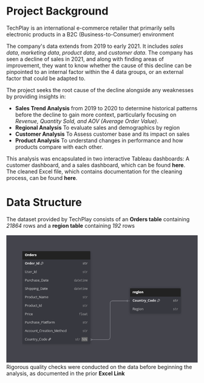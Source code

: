 # Project Background
TechPlay is an international e-commerce retailer that primarily sells electronic products in a B2C (Business-to-Consumer) environment

The company's data extends from 2019 to early 2021. It includes _sales data_, _marketing data_, _product data_, and _customer data_.
The company has seen a decline of sales in 2021, and along with finding areas of improvement, they want to know whether the cause of this decline can be pinpointed to an internal factor within the 4 data groups, or an external factor that could be adapted to.




The project seeks the root cause of the decline alongside any weaknesses by providing insights in:
+ **Sales Trend Analysis** from 2019 to 2020 to determine historical patterns before the decline to gain more context, particularly focusing on _Revenue, Quantity Sold, and AOV (Average Order Value)_.
+ **Regional Analysis** To evaluate sales and demographics by region
+ **Customer Analysis** To Assess customer base and its impact on sales
+ **Product Analysis** To understand changes in performance and how products compare with each other.

This analysis was encapsulated in two interactive Tableau dashboards: A customer dashboard, and a sales dashboard, which can be found **here**.\
The cleaned Excel file, which contains documentation for the cleaning process, can be found **here**.

# Data Structure
The dataset provided by TechPlay consists of an **Orders table** containing _21864_ rows and a **region table** containing _192_ rows\
‎ \
‎ 
![image alt](https://github.com/tamerwe/project/blob/main/dataStructure.png?raw=true)\
Rigorous quality checks were conducted on the data before beginning the analysis, as documented in the prior **Excel Link**

